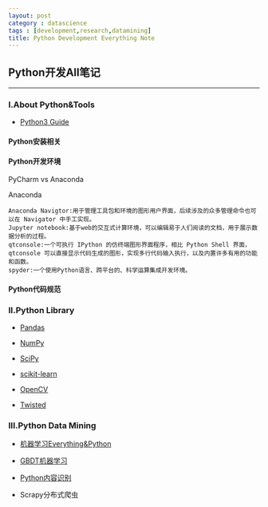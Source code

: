 ```yaml
---
layout: post
category : datascience
tags : [development,research,datamining]
title: Python Development Everything Note
---
```


## Python开发All笔记
-------------------------------------------------------


### I.About Python&Tools

- [Python3 Guide](http://www.runoob.com/manual/pythontutorial3/docs/html/)

#### Python安装相关

#### Python开发环境

PyCharm vs Anaconda

Anaconda

	Anaconda Navigtor:用于管理工具包和环境的图形用户界面，后续涉及的众多管理命令也可以在 Navigator 中手工实现。
	Jupyter notebook:基于web的交互式计算环境，可以编辑易于人们阅读的文档，用于展示数据分析的过程。
	qtconsole:一个可执行 IPython 的仿终端图形界面程序，相比 Python Shell 界面，qtconsole 可以直接显示代码生成的图形，实现多行代码输入执行，以及内置许多有用的功能和函数。
	spyder:一个使用Python语言、跨平台的、科学运算集成开发环境。

#### Python代码规范

### II.Python Library

- [Pandas](http://pandas.pydata.org/pandas-docs/version/0.23/)

- [NumPy](https://docs.scipy.org/doc/numpy/user/quickstart.html)

- [SciPy](http://scipy.github.io/devdocs/hacking.html)

- [scikit-learn](http://scikit-learn.org/stable/tutorial/index.html)

- [OpenCV](https://docs.opencv.org/master/d9/df8/tutorial_root.html)

- [Twisted](https://twistedmatrix.com/documents/current/core/howto/index.html)

### III.Python Data Mining


- [机器学习Everything&Python](2017-10-16-ml-data-everything-note.md)

- [GBDT机器学习](2017-12-25-gbdt-xgboost-ml-note.md)

- [Python内容识别](2018-05-05-python-info-recognition-note.md)

- Scrapy分布式爬虫
